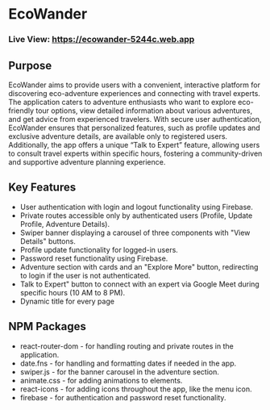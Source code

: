 # EcoWander
### Live View: https://ecowander-5244c.web.app

## Purpose
EcoWander aims to provide users with a convenient, interactive platform for discovering eco-adventure experiences and connecting with travel experts. The application caters to adventure enthusiasts who want to explore eco-friendly tour options, view detailed information about various adventures, and get advice from experienced travelers. With secure user authentication, EcoWander ensures that personalized features, such as profile updates and exclusive adventure details, are available only to registered users. Additionally, the app offers a unique “Talk to Expert” feature, allowing users to consult travel experts within specific hours, fostering a community-driven and supportive adventure planning experience.

## Key Features
* User authentication with login and logout functionality using Firebase.
* Private routes accessible only by authenticated users (Profile, Update Profile, Adventure Details).
* Swiper banner displaying a carousel of three components with "View Details" buttons.
* Profile update functionality for logged-in users.
* Password reset functionality using Firebase.
* Adventure section with cards and an "Explore More" button, redirecting to login if the user is not authenticated.
* Talk to Expert" button to connect with an expert via Google Meet during specific hours (10 AM to 8 PM).
* Dynamic title for every page

## NPM Packages
- react-router-dom - for handling routing and private routes in the application.
- date.fns - for handling and formatting dates if needed in the app.
- swiper.js - for the banner carousel in the adventure section.
- animate.css - for adding animations to elements.
- react-icons - for adding icons throughout the app, like the menu icon.
- firebase - for authentication and password reset functionality.